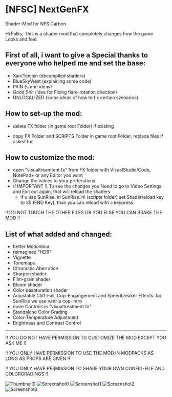 # [NFSC] NextGenFX
Shader-Mod for NFS Carbon

Hi Folks,
This is a shader mod that completely changes how the game Looks and feel.

**First of all, i want to give a Special thanks to everyone who helped me and set the base:**
-----------------------------------------------------------------------------------------------
- Xan/Tenjoin (decompiled shaders)
- BlueSkyWest (explaining some code)
- PAIN (some ideas)
- Good Shit (idea for Fixing flare-rotation direction)
- UNLOCALIZED (some ideas of how to fix certain szenarios)

**How to set-up the mod:**
-----------------------------------------------------------------------------------------------
- delete FX folder (in game root Folder) if existing

- copy FX Folder and SCRIPTS Folder in game root Folder, replace files if asked for

**How to customize the mod:**
-----------------------------------------------------------------------------------------------
- open "visualtreamtent.fx" from FX folder with VisualStudio/Code, NotePad+ or any Editor you want
- Change the values to your preferations
- (! IMPORTANT !) To see the changes you Need to go to Video Settings and Exit out again, that will reload the shaders
	 - if u use SunRise: in SunRise.ini (scripts folder) set Shaderreload key to 35 (END Key), than you can reload with a keypress

 !! DO NOT TOUCH THE OTHER FILES OR YOU ELSE YOU CAN BRAKE THE MOD !!

**List of what added and changed:**
-----------------------------------------------------------------------------------------------
- better Motionblur
- reimagined "HDR"
- Vignette
- Tonemaps
- Chromatic Aberration
- Sharpen shader
- Film-grain shader
- Bloom shader
- Color desaturation shader
- Adjustable Cliff-Fall, Cop-Engangement and Speedbreaker Effects: for SunRise we use vanilla cop-intro
- more Controls in "visualtreatment.fx"
- Standalone Color Grading
- Color-Temperature Adjustment
- Brightness and Contrast Control
-----------------------------------------------------------------------------------------------
!! YOU DO NOT HAVE PERMISSION TO CUSTOMIZE THE MOD EXCEPT YOU ASK ME !!

!! YOU ONLY HAVE PERMISSION TO USE THE MOD IN MODPACKS AS LONG AS PROPS ARE GIVEN !!

!! YOU ONLY HAVE PERMISSION TO SHARE YOUR OWN CONFIG-FILE AND COLORGRADINGS !!

![Thumbnail0](https://github.com/user-attachments/assets/da2f4d2a-6f8e-4c33-ab24-9546ba52b2e6)
![Screenshot0](https://github.com/user-attachments/assets/fd2df166-2f18-443b-9a31-24dad3d113c2)
![Screenshot1](https://github.com/user-attachments/assets/813bed66-8bca-42de-b997-4e7a9c1664ce)
![Screenshot2](https://github.com/user-attachments/assets/674f60a2-7aa9-479b-8503-dd7797587671)
![Screenshot3](https://github.com/user-attachments/assets/935f75f6-26cb-4455-82d8-c116ee0a2666)


